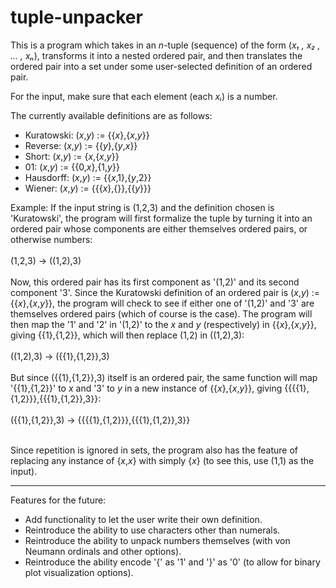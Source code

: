 # tuple-unpacker

This is a program which takes in an *n*-tuple (sequence) of the form (*x₁ , x₂ , ... , xₙ*), transforms it into a nested ordered pair, and then translates the ordered pair into a set under some user-selected definition of an ordered pair.

For the input, make sure that each element (each *xᵢ*) is a number.

The currently available definitions are as follows: 
- Kuratowski: (*x*,*y*) := {{*x*},{*x*,*y*}}
- Reverse: (*x*,*y*) := {{*y*},{*y*,*x*}}
- Short: (*x*,*y*) := {*x*,{*x*,*y*}}
- 01: (*x*,*y*) := {{0,*x*},{1,*y*}}
- Hausdorff: (*x*,*y*) := {{*x*,1},{*y*,2}}
- Wiener: (*x*,*y*) := {{{*x*},{}},{{*y*}}}

Example:
If the input string is (1,2,3) and the definition chosen is 'Kuratowski', the program will first formalize the tuple by turning it into an ordered pair whose components are either themselves ordered pairs, or otherwise numbers:<br><br>
(1,2,3) -> ((1,2),3)<br><br>
Now, this ordered pair has its first component as '(1,2)' and its second component '3'.
Since the Kuratowski definition of an ordered pair is (*x*,*y*) := {{*x*},{*x*,*y*}}, the program will check to see if either one of '(1,2)' and '3' are themselves ordered pairs (which of course is the case). 
The program will then map the '1' and '2' in '(1,2)' to the *x* and *y* (respectively) in {{*x*},{*x*,*y*}}, giving {{1},{1,2}}, which will then replace (1,2) in ((1,2),3):<br><br>
((1,2),3) -> ({{1},{1,2}},3)<br><br>
But since ({{1},{1,2}},3) itself is an ordered pair, the same function will map '{{1},{1,2}}' to *x* and '3' to *y* in a new instance of {{*x*},{*x*,*y*}}, giving 
{{{{1},{1,2}}},{{{1},{1,2}},3}}:<br><br>
({{1},{1,2}},3) -> {{{{1},{1,2}}},{{{1},{1,2}},3}}<br><br>

Since repetition is ignored in sets, the program also has the feature of replacing any instance of {*x*,*x*} with simply {*x*} (to see this, use (1,1) as the input).

---

Features for the future:
- Add functionality to let the user write their own definition.
- Reintroduce the ability to use characters other than numerals.
- Reintroduce the ability to unpack numbers themselves (with von Neumann ordinals and other options).
- Reintroduce the ability encode '{' as '1' and '}' as '0' (to allow for binary plot visualization options).
